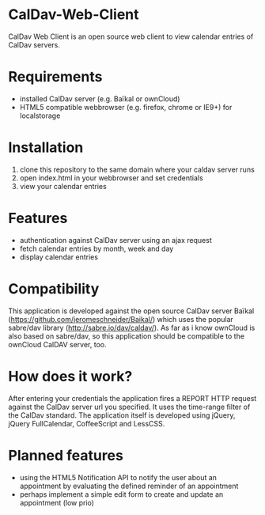 CalDav-Web-Client
=================

CalDav Web Client is an open source web client to view calendar entries of CalDav servers.

Requirements
============

 * installed CalDav server (e.g. Baïkal or ownCloud)
 * HTML5 compatible webbrowser (e.g. firefox, chrome or IE9+) for localstorage

Installation
============

 1. clone this repository to the same domain where your caldav server runs
 2. open index.html in your webbrowser and set credentials
 3. view your calendar entries

Features
========
 * authentication against CalDav server using an ajax request
 * fetch calendar entries by month, week and day
 * display calendar entries

Compatibility
=============
This application is developed against the open source CalDav server Baïkal (https://github.com/jeromeschneider/Baikal/)
which uses the popular sabre/dav library (http://sabre.io/dav/caldav/).
As far as i know ownCloud is also based on sabre/dav, so this application should be 
compatible to the ownCloud CalDAV server, too.

How does it work?
=================
After entering your credentials the application fires a REPORT HTTP request against the CalDav server url you specified.
It uses the time-range filter of the CalDav standard.
The application itself is developed using jQuery, jQuery FullCalendar, CoffeeScript and LessCSS.

Planned features
================
 * using the HTML5 Notification API to notify the user about an appointment by evaluating the defined reminder of an appointment
 * perhaps implement a simple edit form to create and update an appointment (low prio)
